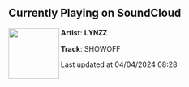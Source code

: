 ## Currently Playing on SoundCloud

[<img align="left" width="100" src="https://i1.sndcdn.com/artworks-m6uDke1TaFTTKr7h-kGrrfQ-t500x500.jpg">](https://soundcloud.com/lynzzmusic/showoff)

**Artist**: 𝐋𝐘𝐍𝐙𝐙 

**Track**: SHOWOFF

Last updated at 04/04/2024 08:28
